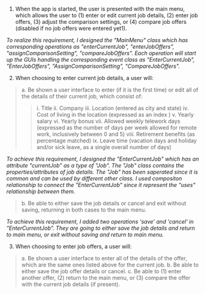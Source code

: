 1. When the app is started, the user is presented with the main menu, which allows the user to (1) enter or edit current job details, (2) enter job offers, (3) adjust the comparison settings, or (4) compare job offers (disabled if no job offers were entered yet1).

*To realize this requirement, I designed the "MainMenu" class which has corresponding operations as "enterCurrentJob", "enterJobOffers", "assignComparisonSetting", "compareJobOffers". Each operation will start up the GUIs handling the corresponding event class as "EnterCurrentJob", "EnterJobOffers", "AssignComparisonSetting", "CompareJobOffers".*

2. When choosing to enter current job details, a user will: 
  >a. Be shown a user interface to enter (if it is the first time) or edit all of the details of their current job, which consist of:
  >>i. Title
  >>ii. Company
  >>iii. Location (entered as city and state)
  >>iv. Cost of living in the location (expressed as an index )
  >>v. Yearly salary
  >>vi. Yearly bonus
  >>vii. Allowed weekly telework days (expressed as the number of days per week allowed for remote work, inclusively between 0 and 5)
  >>viii. Retirement benefits (as percentage matched)
  >>ix. Leave time (vacation days and holiday and/or sick leave, as a single overall number of days)

*To achieve this requirement, I designed the "EnterCurrentJob" which has an attribute "currentJob" as a type of "Job". The "Job" class contains the properties/attributes of job details. The "Job" has been saperated since it is common and can be used by different other class. I used compositon relationship to connect the "EnterCurrentJob" since it represent the "uses" relationship between them.*   

  >b. Be able to either save the job details or cancel and exit without saving, returning in both cases to the main menu.

*To achieve this requirement, I added two operations 'save' and 'cancel' in "EnterCurrentJob". They are going to either save the job details and return to main menu, or exit without saving and return to main menu.*


3. When choosing to enter job offers, a user will:
  >a. Be shown a user interface to enter all of the details of the offer, which are the same ones listed above for the current job.
  >b. Be able to either save the job offer details or cancel.
  >c. Be able to (1) enter another offer, (2) return to the main menu, or (3) compare the offer with the current job details (if present).
